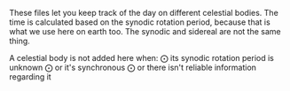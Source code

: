 These files let you keep track of the day on different celestial bodies.
The time is calculated based on the synodic rotation period, because that is what we use here on earth too. 
The synodic and sidereal are not the same thing.

A celestial body is not added here when: 
⨀ its synodic rotation period is unknown
⨀ or it's synchronous
⨀ or there isn't reliable information regarding it
